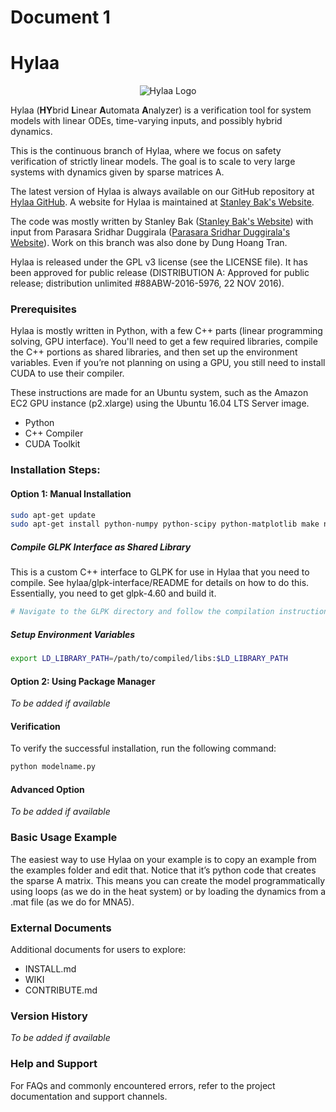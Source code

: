 # Document 1

# Hylaa #

<p align="center"> <img src="hylaa_logo_small.png" alt="Hylaa Logo"/> </p>

Hylaa (**HY**brid **L**inear **A**utomata **A**nalyzer) is a verification tool for system models with linear ODEs, time-varying inputs, and possibly hybrid dynamics. 

This is the continuous branch of Hylaa, where we focus on safety verification of strictly linear models. The goal is to scale to very large systems with dynamics given by sparse matrices A.

The latest version of Hylaa is always available on our GitHub repository at [Hylaa GitHub](https://github.com/stanleybak/hylaa). A website for Hylaa is maintained at [Stanley Bak's Website](http://stanleybak.com/hylaa).

The code was mostly written by Stanley Bak ([Stanley Bak's Website](http://stanleybak.com)) with input from Parasara Sridhar Duggirala ([Parasara Sridhar Duggirala's Website](http://engr.uconn.edu/~psd)). Work on this branch was also done by Dung Hoang Tran.

Hylaa is released under the GPL v3 license (see the LICENSE file). It has been approved for public release (DISTRIBUTION A: Approved for public release; distribution unlimited #88ABW-2016-5976, 22 NOV 2016).

### Prerequisites

Hylaa is mostly written in Python, with a few C++ parts (linear programming solving, GPU interface). You'll need to get a few required libraries, compile the C++ portions as shared libraries, and then set up the environment variables. Even if you’re not planning on using a GPU, you still need to install CUDA to use their compiler.

These instructions are made for an Ubuntu system, such as the Amazon EC2 GPU instance (p2.xlarge) using the Ubuntu 16.04 LTS Server image.

- Python
- C++ Compiler
- CUDA Toolkit

### Installation Steps:

#### Option 1: Manual Installation

```sh
sudo apt-get update
sudo apt-get install python-numpy python-scipy python-matplotlib make nvidia-cuda-toolkit
```

##### Compile GLPK Interface as Shared Library

This is a custom C++ interface to GLPK for use in Hylaa that you need to compile. See hylaa/glpk-interface/README for details on how to do this. Essentially, you need to get glpk-4.60 and build it.

```sh
# Navigate to the GLPK directory and follow the compilation instructions.
```

##### Setup Environment Variables

```sh
export LD_LIBRARY_PATH=/path/to/compiled/libs:$LD_LIBRARY_PATH
```

#### Option 2: Using Package Manager

*To be added if available*

#### Verification

To verify the successful installation, run the following command:

```sh
python modelname.py
```

#### Advanced Option

*To be added if available*

### Basic Usage Example

The easiest way to use Hylaa on your example is to copy an example from the examples folder and edit that. Notice that it’s python code that creates the sparse A matrix. This means you can create the model programmatically using loops (as we do in the heat system) or by loading the dynamics from a .mat file (as we do for MNA5).

### External Documents

Additional documents for users to explore:
- INSTALL.md
- WIKI
- CONTRIBUTE.md

### Version History

*To be added if available*

### Help and Support

For FAQs and commonly encountered errors, refer to the project documentation and support channels.
